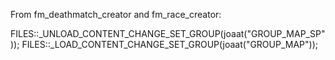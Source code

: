 From fm_deathmatch_creator and fm_race_creator:

FILES::_UNLOAD_CONTENT_CHANGE_SET_GROUP(joaat("GROUP_MAP_SP"));
FILES::_LOAD_CONTENT_CHANGE_SET_GROUP(joaat("GROUP_MAP"));